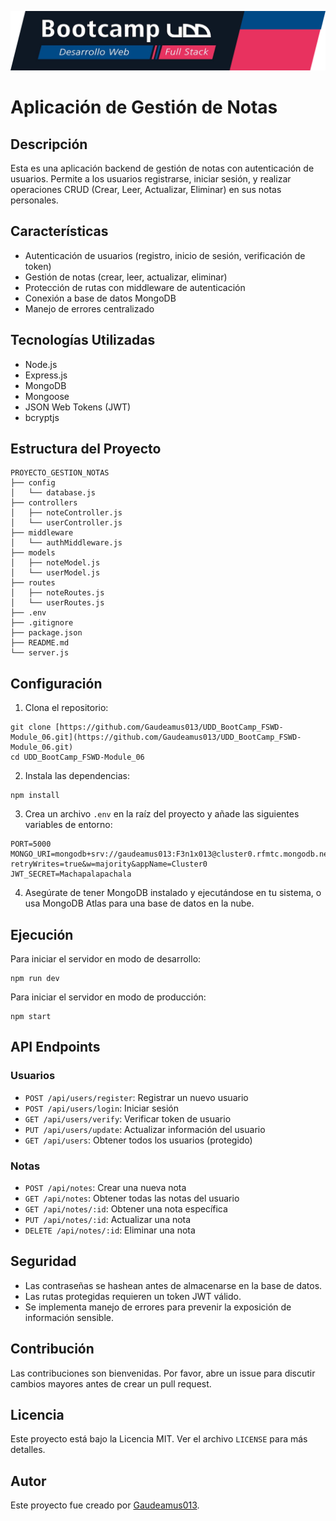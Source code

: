 ![Logo](https://github.com/Gaudeamus013/UDD_BootCamp_FSWD/blob/main/images/banner.png)

# Aplicación de Gestión de Notas

## Descripción

Esta es una aplicación backend de gestión de notas con autenticación de usuarios. Permite a los usuarios registrarse, iniciar sesión, y realizar operaciones CRUD (Crear, Leer, Actualizar, Eliminar) en sus notas personales.

## Características

- Autenticación de usuarios (registro, inicio de sesión, verificación de token)
- Gestión de notas (crear, leer, actualizar, eliminar)
- Protección de rutas con middleware de autenticación
- Conexión a base de datos MongoDB
- Manejo de errores centralizado

## Tecnologías Utilizadas

- Node.js
- Express.js
- MongoDB
- Mongoose
- JSON Web Tokens (JWT)
- bcryptjs

## Estructura del Proyecto

```
PROYECTO_GESTION_NOTAS
├── config
│   └── database.js
├── controllers
│   ├── noteController.js
│   └── userController.js
├── middleware
│   └── authMiddleware.js
├── models
│   ├── noteModel.js
│   └── userModel.js
├── routes
│   ├── noteRoutes.js
│   └── userRoutes.js
├── .env
├── .gitignore
├── package.json
├── README.md
└── server.js
```

## Configuración

1. Clona el repositorio:

```
git clone [https://github.com/Gaudeamus013/UDD_BootCamp_FSWD-Module_06.git](https://github.com/Gaudeamus013/UDD_BootCamp_FSWD-Module_06.git)
cd UDD_BootCamp_FSWD-Module_06
```

2. Instala las dependencias:

```
npm install
```


3. Crea un archivo `.env` en la raíz del proyecto y añade las siguientes variables de entorno:

```
PORT=5000
MONGO_URI=mongodb+srv://gaudeamus013:F3n1x013@cluster0.rfmtc.mongodb.net/?retryWrites=true&w=majority&appName=Cluster0
JWT_SECRET=Machapalapachala
```

4. Asegúrate de tener MongoDB instalado y ejecutándose en tu sistema, o usa MongoDB Atlas para una base de datos en la nube.


## Ejecución

Para iniciar el servidor en modo de desarrollo:

```
npm run dev
```

Para iniciar el servidor en modo de producción:

```
npm start
```


## API Endpoints

### Usuarios

- `POST /api/users/register`: Registrar un nuevo usuario
- `POST /api/users/login`: Iniciar sesión
- `GET /api/users/verify`: Verificar token de usuario
- `PUT /api/users/update`: Actualizar información del usuario
- `GET /api/users`: Obtener todos los usuarios (protegido)

### Notas

- `POST /api/notes`: Crear una nueva nota
- `GET /api/notes`: Obtener todas las notas del usuario
- `GET /api/notes/:id`: Obtener una nota específica
- `PUT /api/notes/:id`: Actualizar una nota
- `DELETE /api/notes/:id`: Eliminar una nota

## Seguridad

- Las contraseñas se hashean antes de almacenarse en la base de datos.
- Las rutas protegidas requieren un token JWT válido.
- Se implementa manejo de errores para prevenir la exposición de información sensible.

## Contribución

Las contribuciones son bienvenidas. Por favor, abre un issue para discutir cambios mayores antes de crear un pull request.

## Licencia

Este proyecto está bajo la Licencia MIT. Ver el archivo `LICENSE` para más detalles.

## Autor

Este proyecto fue creado por [Gaudeamus013](https://github.com/Gaudeamus013).
